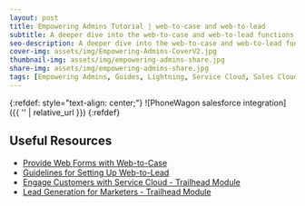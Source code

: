 ```yaml
---
layout: post
title: Empowering Admins Tutorial | web-to-case and web-to-lead
subtitle: A deeper dive into the web-to-case and web-to-lead functions. Learn the ropes with this tutorial.
seo-description: A deeper dive into the web-to-case and web-to-lead functions. Learn the ropes with this tutorial.
cover-img: assets/img/Empowering-Admins-CoverV2.jpg
thumbnail-img: assets/img/empowering-admins-share.jpg
share-img: assets/img/empowering-admins-share.jpg
tags: [Empowering Admins, Guides, Lightning, Service Cloud, Sales Cloud, Tutorial]
---
```


{:refdef: style="text-align: center;"}
![PhoneWagon salesforce integration]({{ '' | relative_url }})
{:refdef}

## 

## Useful Resources
* [Provide Web Forms with Web-to-Case](https://help.salesforce.com/articleView?id=sf.customize_casecapture.htm&type=5)
* [Guidelines for Setting Up Web-to-Lead](https://help.salesforce.com/articleView?id=sf.customize_leadpreparation.htm&type=5)
* [Engage Customers with Service Cloud - Trailhead Module](https://trailhead.salesforce.com/en/content/learn/modules/service_digital_engagement/service_digital_cloud)
* [Lead Generation for Marketers - Trailhead Module](https://trailhead.salesforce.com/en/content/learn/modules/lead-generation-for-marketers)
